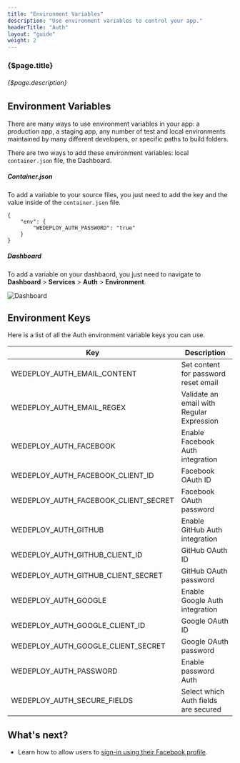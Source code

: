 ```yaml
---
title: "Environment Variables"
description: "Use environment variables to control your app."
headerTitle: "Auth"
layout: "guide"
weight: 2
---
```


### {$page.title}

###### {$page.description}

<article id="1">

## Environment Variables

There are many ways to use environment variables in your app: a production app, a staging app, any number of test and local environments maintained by many different developers, or specific paths to build folders.

There are two ways to add these environment variables: local `container.json` file, the Dashboard.

##### Container.json

To add a variable to your source files, you just need to add the key and the value inside of the `container.json` file. 

```application/json
{
	"env": {
		"WEDEPLOY_AUTH_PASSWORD": "true"
	}
}
```

##### Dashboard

To add a variable on your dashbaord, you just need to navigate to **Dashboard** > **Services** > **Auth** > **Environment**.

![Dashboard](https://cloud.githubusercontent.com/assets/23219848/24171535/2c7119c4-0e42-11e7-9457-a182929b23da.png)

</article>

<article id="2">

## Environment Keys

Here is a list of all the Auth environment variable keys you can use.

| Key | Description |
| - | - |
| WEDEPLOY_AUTH_EMAIL_CONTENT | Set content for password reset email |
| WEDEPLOY_AUTH_EMAIL_REGEX | Validate an email with Regular Expression |
| WEDEPLOY_AUTH_FACEBOOK | Enable Facebook Auth integration |
| WEDEPLOY_AUTH_FACEBOOK_CLIENT_ID | Facebook OAuth ID |
| WEDEPLOY_AUTH_FACEBOOK_CLIENT_SECRET | Facebook OAuth password |
| WEDEPLOY_AUTH_GITHUB | Enable GitHub Auth integration |
| WEDEPLOY_AUTH_GITHUB_CLIENT_ID | GitHub OAuth ID |
| WEDEPLOY_AUTH_GITHUB_CLIENT_SECRET | GitHub OAuth password |
| WEDEPLOY_AUTH_GOOGLE | Enable Google Auth integration |
| WEDEPLOY_AUTH_GOOGLE_CLIENT_ID | Google OAuth ID |
| WEDEPLOY_AUTH_GOOGLE_CLIENT_SECRET | Google OAuth password |
| WEDEPLOY_AUTH_PASSWORD | Enable password Auth |
| WEDEPLOY_AUTH_SECURE_FIELDS | Select which Auth fields are secured |

</article>

## What's next?

* Learn how to allow users to [sign-in using their Facebook profile](/docs/auth/sign-in-with-facebook.html).
